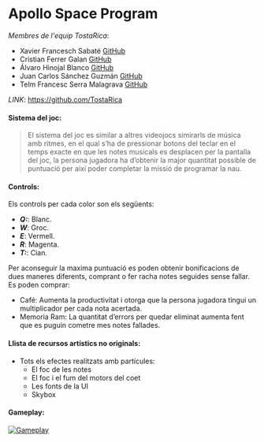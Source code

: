 # Apollo Space Program

*Membres de l'equip TostaRica*: 
- Xavier Francesch Sabaté [GitHub](https://github.com/xavifs)
- Cristian Ferrer Galan [GitHub](https://github.com/Yonimevicio)
- Álvaro Hinojal Blanco [GitHub](https://github.com/AHinojal)
- Juan Carlos Sánchez Guzmán [GitHub](https://github.com/jcarlos0305)
- Telm Francesc Serra Malagrava [GitHub](https://github.com/telmiuse)

*LINK*: https://github.com/TostaRica

#### Sistema del joc:
> El sistema del joc es similar a altres videojocs simirarls de música amb ritmes, en el qual s’ha de pressionar botons del teclar en el temps exacte en que les notes musicals es desplacen per la pantalla del joc, la persona jugadora ha d’obtenir la major quantitat possible de puntuació per així poder completar la missió de programar la nau. 

#### Controls:
Els controls per cada color son els següents:
- ***Q:***: Blanc.
- ***W***: Groc.
- ***E***: Vermell.
- ***R***: Magenta.
- ***T:***: Cian.

Per aconseguir la maxima puntuació es poden obtenir bonificacions de dues maneres diferents, comprant o fer racha notes seguides sense fallar.
Es poden comprar:
- Café: Aumenta la productivitat i otorga que la persona jugadora tingui un multiplicador per cada nota acertada.
- Memoria Ram: La quantitat d’errors per quedar eliminat aumenta fent que es puguin cometre mes notes fallades. 


#### Llista de recursos artístics no originals:
- Tots els efectes realitzats amb partícules:
  - El foc de les notes
  - El foc i el fum del motors del coet
  - Les fonts de la UI
  - Skybox

#### Gameplay:
[![Gameplay](https://img.youtube.com/vi/4oddfG30_Gg/0.jpg)](https://www.youtube.com/watch?v=4oddfG30_Gg)
